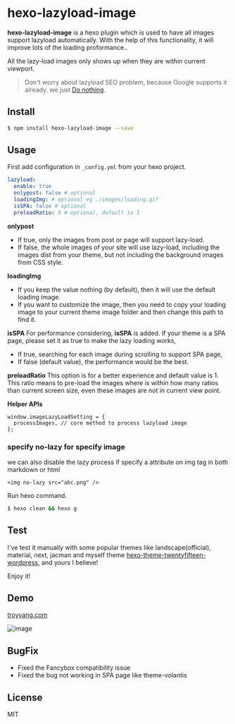 # hexo-lazyload-image

**hexo-lazyload-image** is a hexo plugin which is used to have all images support lazyload automatically. With the help of this functionality, it will improve lots of the loading proformance..

All the lazy-load images only shows up when they are within current viewport.

> Don't worry about lazyload SEO problem, because Google supports it already. we just [Do nothing](http://dinbror.dk/blog/lazy-load-images-seo-problem/).

## Install

```bash
$ npm install hexo-lazyload-image --save
```

## Usage

First add configuration in `_config.yml` from your hexo project.

```yaml
lazyload:
  enable: true
  onlypost: false # optional
  loadingImg: # optional eg ./images/loading.gif
  isSPA: false # optional
  preloadRatio: 3 # optional, default is 1
```
**onlypost**
- If true, only the images from post or page will support lazy-load.
- If false, the whole images of your site will use lazy-load, including the images dist from your theme, but not including the background images from CSS style.

**loadingImg** 
- If you keep the value nothing (by default), then it will use the default loading image.
- If you want to customize the image, then you need to copy your loading image to your current theme image folder and then change this path to find it. 

**isSPA**
For performance considering, **isSPA** is added. If your theme is a SPA page, please set it as true to make the lazy loading works, 
- If true, searching for each image during scrolling to support SPA page, 
- If false (default value), the performance would be the best.

**preloadRatio**
This option is for a better experience and default value is 1. This ratio means to pre-load the images where is within how many ratios than current screen size, even these images are not in current view point.

**Helper APIs**
```
window.imageLazyLoadSetting = {
  processImages, // core method to process lazyload image
};
```

### specify **no-lazy** for specify image
we can also disable the lazy process if specify a attribute on img tag in both markdown or html
```
<img no-lazy src="abc.png" />
```

Run hexo command.

```bash
$ hexo clean && hexo g
```

## Test
I've test it manually with some popular themes like landscape(official), material, next, jacman and myself theme [hexo-theme-twentyfifteen-wordpress](https://github.com/Troy-Yang/hexo-theme-twentyfifteen-wordpress), and yours I believe!

Enjoy it!
## Demo

[troyyang.com](http://troyyang.com)

![image](https://images.troyyang.com/2017-7-30-lazy-load.gif)

## BugFix
- Fixed the Fancybox compatibility issue
- Fixed the bug not working in SPA page like theme-volantis


## License

MIT
